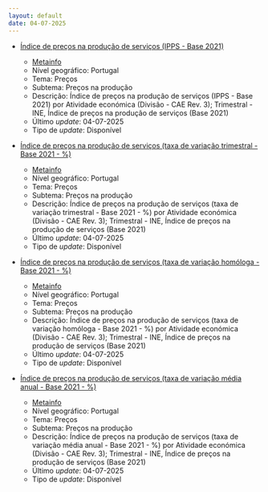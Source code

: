 ```yaml
---
layout: default
date: 04-07-2025
---
```

* [Índice de preços na produção de serviços (IPPS - Base 2021)](https://www.ine.pt/xportal/xmain?xpid=INE&xpgid=ine_indicadores&indOcorrCod=0014479&contexto=bd&selTab=tab2)
  * [Metainfo](https://www.ine.pt/bddXplorer/htdocs/minfo.jsp?var_cd=0014479&lingua=PT)
  * Nível geográfico: Portugal
  * Tema: Preços
  * Subtema: Preços na produção
  * Descrição: Índice de preços na produção de serviços (IPPS - Base 2021) por Atividade económica (Divisão - CAE Rev. 3); Trimestral - INE, Índice de preços na produção de serviços (Base 2021)
  * Último _update_: 04-07-2025
  * Tipo de _update_: Disponível

* [Índice de preços na produção de serviços (taxa de variação trimestral - Base 2021 - %)](https://www.ine.pt/xportal/xmain?xpid=INE&xpgid=ine_indicadores&indOcorrCod=0014480&contexto=bd&selTab=tab2)
  * [Metainfo](https://www.ine.pt/bddXplorer/htdocs/minfo.jsp?var_cd=0014480&lingua=PT)
  * Nível geográfico: Portugal
  * Tema: Preços
  * Subtema: Preços na produção
  * Descrição: Índice de preços na produção de serviços (taxa de variação trimestral - Base 2021 - %) por Atividade económica (Divisão - CAE Rev. 3); Trimestral - INE, Índice de preços na produção de serviços (Base 2021)
  * Último _update_: 04-07-2025
  * Tipo de _update_: Disponível

* [Índice de preços na produção de serviços (taxa de variação homóloga - Base 2021 - %)](https://www.ine.pt/xportal/xmain?xpid=INE&xpgid=ine_indicadores&indOcorrCod=0014481&contexto=bd&selTab=tab2)
  * [Metainfo](https://www.ine.pt/bddXplorer/htdocs/minfo.jsp?var_cd=0014481&lingua=PT)
  * Nível geográfico: Portugal
  * Tema: Preços
  * Subtema: Preços na produção
  * Descrição: Índice de preços na produção de serviços (taxa de variação homóloga - Base 2021 - %) por Atividade económica (Divisão - CAE Rev. 3); Trimestral - INE, Índice de preços na produção de serviços (Base 2021)
  * Último _update_: 04-07-2025
  * Tipo de _update_: Disponível

* [Índice de preços na produção de serviços (taxa de variação média anual - Base 2021 - %)](https://www.ine.pt/xportal/xmain?xpid=INE&xpgid=ine_indicadores&indOcorrCod=0014482&contexto=bd&selTab=tab2)
  * [Metainfo](https://www.ine.pt/bddXplorer/htdocs/minfo.jsp?var_cd=0014482&lingua=PT)
  * Nível geográfico: Portugal
  * Tema: Preços
  * Subtema: Preços na produção
  * Descrição: Índice de preços na produção de serviços (taxa de variação média anual - Base 2021 - %) por Atividade económica (Divisão - CAE Rev. 3); Trimestral - INE, Índice de preços na produção de serviços (Base 2021)
  * Último _update_: 04-07-2025
  * Tipo de _update_: Disponível

